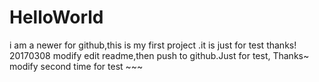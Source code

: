 # HelloWorld
 i am a newer for github,this is my first project .it is just for test 
 thanks!
20170308 modify 
edit readme,then push to github.Just for test, Thanks~
modify second time for test ~~~